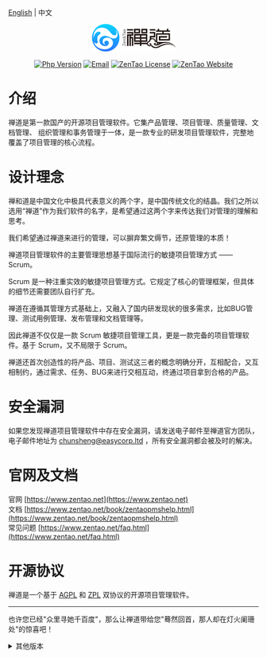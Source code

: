 [English](README.md) | 中文

<p align="center"><a href="https://www.zentao.net" target="_blank" rel="noopener noreferrer"><img src="doc/img/zentao-cn.png" alt="ZenTao Logo"></a></p>

<p align="center">
  <a href="https://www.php.net"><img src="https://img.shields.io/badge/php-%3E=5.6-brightgreen.svg?maxAge=2592000" alt="Php Version"></a>
	<a href="mailto:chunsheng@easycorp.ltd"><img src="https://img.shields.io/badge/Email-chunsheng@easycorp.ltd-ea644a" alt="Email" /></a>
  <a href="https://github.com/easysoft/zentaopms/blob/master/COPYING"><img src="https://img.shields.io/badge/License-AGPL%20+%20ZPL-blue" alt="ZenTao License"></a>
  <a href="https://www.zentao.net"><img src="https://img.shields.io/badge/Website-www.zentao.net-blue" alt="ZenTao Website"></a>
</p>

# 介绍

禅道是第一款国产的开源项目管理软件。它集产品管理、项目管理、质量管理、文档管理、 组织管理和事务管理于一体，是一款专业的研发项目管理软件，完整地覆盖了项目管理的核心流程。

# 设计理念

禅和道是中国文化中极具代表意义的两个字，是中国传统文化的结晶。我们之所以选用“禅道”作为我们软件的名字，是希望通过这两个字来传达我们对管理的理解和思考。

我们希望通过禅道来进行的管理，可以摒弃繁文缛节，还原管理的本质！

禅道项目管理软件的主要管理思想基于国际流行的敏捷项目管理方式 —— Scrum。

Scrum 是一种注重实效的敏捷项目管理方式。它规定了核心的管理框架，但具体的细节还需要团队自行扩充。

禅道在遵循其管理方式基础上，又融入了国内研发现状的很多需求，比如BUG管理、测试用例管理、发布管理和文档管理等。

因此禅道不仅仅是一款 Scrum 敏捷项目管理工具，更是一款完备的项目管理软件。基于 Scrum，又不局限于 Scrum。

禅道还首次创造性的将产品、项目、测试这三者的概念明确分开，互相配合，又互相制约，通过需求、任务、BUG来进行交相互动，终通过项目拿到合格的产品。

# 安全漏洞

如果您发现禅道项目管理软件中存在安全漏洞，请发送电子邮件至禅道官方团队，电子邮件地址为 chunsheng@easycorp.ltd ，所有安全漏洞都会被及时的解决。

# 官网及文档

官网 [https://www.zentao.net](https://www.zentao.net)  
文档 [https://www.zentao.net/book/zentaopmshelp.html](https://www.zentao.net/book/zentaopmshelp.html)  
常见问题 [https://www.zentao.net/faq.html](https://www.zentao.net/faq.html)

# 开源协议

禅道是一个基于 [AGPL](https://www.gnu.org/licenses/agpl-3.0.en.html) 和 [ZPL](http://zpl.pub/page/zplv12.html) 双协议的开源项目管理软件。

----

也许您已经"众里寻她千百度"，那么让禅道带给您"蓦然回首，那人却在灯火阑珊处"的惊喜吧！

<details>
<summary>其他版本</summary>

<br/>
 
如果开源版的功能不能满足您的需要，可以考虑禅道[企业版](https://www.zentao.net/page/enterprise.html)或[旗舰版](https://www.zentao.net/page/max.html)。

## 企业版

> 前往查看[企业版和开源版的对比](https://www.zentao.net/page/enterprise.html#diff)。

禅道企业版是在禅道开源版的基础上增加增强功能的版本，该版本也基于项目管理的流程做了横向拓展，覆盖了更多的角色。

一方面，企业版可以企业提供更完善的服务；增强功能更加适合企业的内部流程化管理。

另一方面，企业版还增加了运维管理、OA办公管理、反馈管理，以及文档的版本管理及在线预览等功能，可以更有效地支持客户在研发管理流程之外的相关工作，为企业项目管理流程提供更全面的支撑。

## 旗舰版

> 前往查看[旗舰版功能对比](https://www.zentao.net/page/max.html#diff)。

旗舰版作为禅道最高的版本系列，可以完整覆盖项目管理的各个过程，帮助企业建立研发管理体系，提高企业管理流程的稳健性和项目管理成熟度，大大增加项目成功的概率。

旗舰版增强了流程控制、过程定义、项目度量、问题管理、风险管控、质量保证、项目报告等方面的功能，同时可以支持CMMI标准的落地实施，帮助企业通过CMMI评估，提升研发管理能力。

</details>
